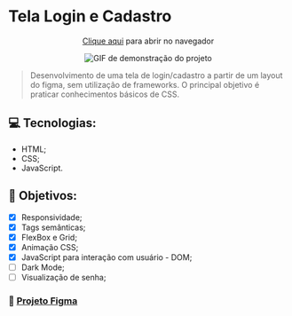 #  Tela Login e Cadastro 

<div align="center">
<p><a href="https://falcaomm.github.io/tela-login-cadastro/">Clique aqui</a> para abrir no navegador<p/>
<img src="#" alt="GIF de demonstração do projeto">
</div>

> Desenvolvimento de uma tela de login/cadastro a partir de um layout do figma, sem utilização de frameworks. O principal objetivo é praticar conhecimentos básicos de CSS.

## 💻 Tecnologias: 
* HTML;
* CSS;
* JavaScript.

## 📝 Objetivos:
- [x] Responsividade;
- [x] Tags semânticas;
- [x] FlexBox e Grid;
- [x] Animação CSS;
- [x] JavaScript para interação com usuário - DOM; 
- [ ] Dark Mode; 
- [ ] Visualização de senha; 

### 📌 [Projeto Figma](https://www.figma.com/file/2xaNVaPZKCylb4CYQCuJCH/login%2Fcadastro?node-id=0%3A1)
